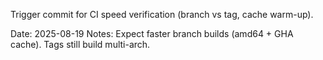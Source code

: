 Trigger commit for CI speed verification (branch vs tag, cache warm-up).

Date: 2025-08-19
Notes: Expect faster branch builds (amd64 + GHA cache). Tags still build multi-arch.
